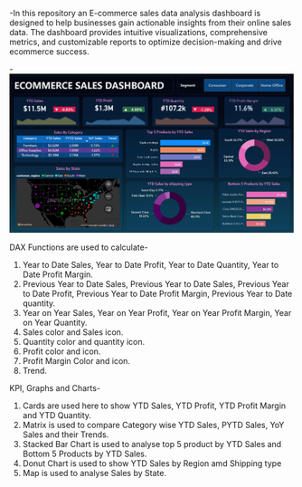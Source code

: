 -In this repository an E-commerce sales data analysis dashboard is designed to help businesses gain actionable insights from their online sales data. The dashboard provides intuitive visualizations, comprehensive metrics, and customizable reports to optimize decision-making and drive ecommerce success.

-![E-Commerce Sales Analysis Dashboard](https://github.com/bhawna-sinha/PowerBI/blob/main/E-Commerce%20sales%20analysys/Screenshot%202023-07-08%20091121.png?raw=true)

DAX Functions are used to calculate-
1. Year to Date Sales, Year to Date Profit, Year to Date Quantity, Year to Date Profit Margin.
2. Previous Year to Date Sales, Previous Year to Date Sales, Previous Year to Date Profit, Previous Year to Date Profit Margin, Previous Year to Date quantity.
3. Year on Year Sales, Year on Year Profit, Year on Year Profit Margin, Year on Year Quantity.
4. Sales color and Sales icon.
5. Quantity color and quantity icon.
6. Profit color and icon.
7. Profit Margin Color and icon.
8. Trend.

KPI, Graphs and Charts-
1. Cards are used here to show YTD Sales, YTD Profit, YTD Profit Margin and YTD Quantity.
2. Matrix is used to compare Category wise YTD Sales, PYTD Sales, YoY Sales and their Trends.
3. Stacked Bar Chart is used to analyse top 5 product by YTD Sales and Bottom 5 Products by YTD Sales.
4. Donut Chart is used to show YTD Sales by Region amd Shipping type
5. Map is used to analyse Sales by State.